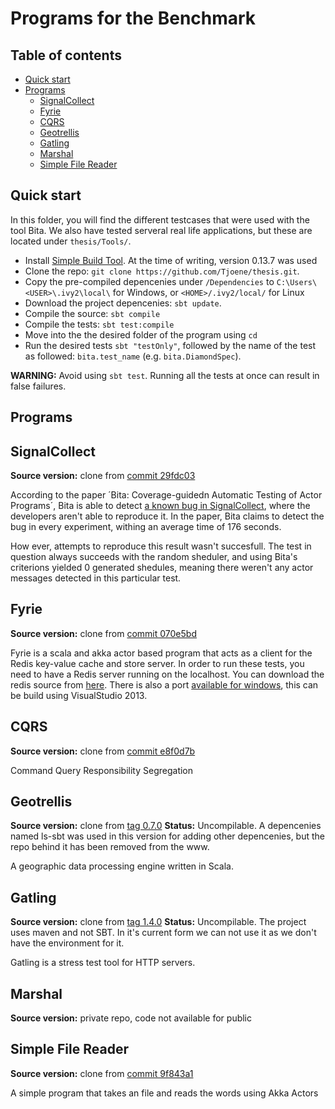 Programs for the Benchmark
======

## Table of contents

- [Quick start](#quick-start)
- [Programs](#programs)
  - [SignalCollect](#signalcollect)
  - [Fyrie](#fyrie)
  - [CQRS](#cqrs)
  - [Geotrellis](#geotrellis)
  - [Gatling](#gatling)
  - [Marshal](#marshal)
  - [Simple File Reader](#simple-file-reader)

Quick start
------

In this folder, you will find the different testcases that were used with the tool Bita.
We also have tested serveral real life applications, but these are located under `thesis/Tools/`.

- Install [Simple Build Tool](http://www.scala-sbt.org/). At the time of writing, version 0.13.7 was used
- Clone the repo: `git clone https://github.com/Tjoene/thesis.git`.
- Copy the pre-compiled depencenies under `/Dependencies` to `C:\Users\<USER>\.ivy2\local\` for Windows, or `<HOME>/.ivy2/local/` for Linux
- Download the project depencenies: `sbt update`.
- Compile the source: `sbt compile`
- Compile the tests: `sbt test:compile`
- Move into the the desired folder of the program using `cd`
- Run the desired tests `sbt "testOnly"`, followed by the name of the test as followed: `bita.test_name` (e.g. `bita.DiamondSpec`).

**WARNING:** Avoid using `sbt test`. Running all the tests at once can result in false failures. 

Programs
------

## SignalCollect
**Source version:** clone from [commit 29fdc03](https://github.com/uzh/signal-collect/tree/29fdc039ebd84c509945efb6bc2342bbf8f9bc9d)

According to the paper ´Bita: Coverage-guidedn Automatic Testing of Actor Programs´, Bita is able to detect [a known bug in SignalCollect](https://github.com/uzh/signal-collect/issues/58), where the developers aren't able to reproduce it.
In the paper, Bita claims to detect the bug in every experiment, withing an average time of 176 seconds.

How ever, attempts to reproduce this result wasn't succesfull. The test in question always succeeds with the random sheduler, and using Bita's criterions yielded 0 generated shedules, meaning there weren't any actor messages detected in this particular test. 


## Fyrie
**Source version:** clone from [commit 070e5bd](https://github.com/derekjw/fyrie-redis/tree/070e5bd30f06f8da7a1e9c1e44c6b2b73537c03f)

Fyrie is a scala and akka actor based program that acts as a client for the Redis key-value cache and store server. 
In order to run these tests, you need to have a Redis server running on the localhost. You can download the redis source from [here](http://redis.io/).
There is also a port [available for windows](https://github.com/MSOpenTech/redis), this can be build using VisualStudio 2013.


## CQRS
**Source version:** clone from [commit e8f0d7b](https://github.com/debasishg/cqrs-akka/tree/e8f0d7b58e8bb7a7d000aefd3c1df2e8d3c49555)

Command Query Responsibility Segregation


## Geotrellis
**Source version:** clone from [tag 0.7.0](https://github.com/geotrellis/geotrellis/tree/v0.7.0)
**Status:** Uncompilable. A depencenies named ls-sbt was used in this version for adding other depencenies, but the repo behind it has been removed from the www.

A geographic data processing engine written in Scala.


## Gatling
**Source version:** clone from [tag 1.4.0](https://github.com/gatling/gatling/tree/1.4.0)
**Status:** Uncompilable. The project uses maven and not SBT. In it's current form we can not use it as we don't have the environment for it.

Gatling is a stress test tool for HTTP servers.


## Marshal
**Source version:** private repo, code not available for public


## Simple File Reader
**Source version:** clone from [commit 9f843a1](https://github.com/gvolpe/simple-file-reader-akka-actors/tree/9f843a1cf18b5d24c3a65d29f0c2ee95bef40ddf)

A simple program that takes an file and reads the words using Akka Actors